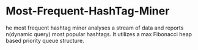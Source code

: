 # Most-Frequent-HashTag-Miner

he most frequent hashtag miner analyses a stream of data and reports n(dynamic query) most popular hashtags. It utilizes a max Fibonacci heap based priority queue structure.
